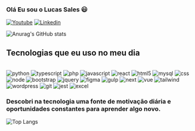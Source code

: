 ### Olá Eu sou o Lucas Sales :smiley:

[![Youtube](https://img.shields.io/badge/YouTube-FF0000?style=for-the-badge&logo=youtube&logoColor=white)](https://www.youtube.com/@programandocurto)
[![Linkedin](https://img.shields.io/badge/LinkedIn-0077B5?style=for-the-badge&logo=linkedin&logoColor=white)](https://www.linkedin.com/in/lucas-sales-pires-763383197/)

![Anurag's GitHub stats](https://github-readme-stats.vercel.app/api?username=lucas-sales-pires&show_icons=true&theme=merko)

## Tecnologias que eu uso no meu dia

<div style = display:inline_block><br/>
    <img text-align="center" alt="python" src = "https://img.shields.io/badge/Python-3776AB?style=for-the-badge&logo=python&logoColor=white">
    <img text-align="center" alt="typescript" src = "https://img.shields.io/badge/typescript-%23007ACC.svg?style=for-the-badge&logo=typescript&logoColor=white">    
    <img text-align="center" alt="php" src = "https://img.shields.io/badge/PHP-777BB4?style=for-the-badge&logo=php&logoColor=white">    
    <img text-align="center" alt="javascript" src = "https://img.shields.io/badge/JavaScript-F7DF1E?style=for-the-badge&logo=javascript&logoColor=black">    
    <img text-align="center" alt="react" src = "https://img.shields.io/badge/react-%2320232a.svg?style=for-the-badge&logo=react&logoColor=%2361DAFB">
    <img text-align="center" alt="html5" src = "https://img.shields.io/badge/HTML5-E34F26?style=for-the-badge&logo=html5&logoColor=white">    
    <img text-align="center" alt="mysql" src = "https://img.shields.io/badge/MySQL-00000F?style=for-the-badge&logo=mysql&logoColor=white">
    <img text-align="center" alt="css" src = "https://img.shields.io/badge/CSS3-1572B6?style=for-the-badge&logo=css3&logoColor=white">
    <img text-align="center" alt="node" src = "https://img.shields.io/badge/Node.js-43853D?style=for-the-badge&logo=node.js&logoColor=white">
    <img text-align="center" alt="bootstrap" src = "https://img.shields.io/badge/Bootstrap-563D7C?style=for-the-badge&logo=bootstrap&logoColor=white">
    <img text-align="center" alt="jquery" src = "https://img.shields.io/badge/jQuery-0769AD?style=for-the-badge&logo=jquery&logoColor=white">
    <img text-align="center" alt="figma" src = "https://img.shields.io/badge/figma-%23F24E1E.svg?style=for-the-badge&logo=figma&logoColor=white">
    <img text-align="center" alt="gulp" src = "https://img.shields.io/badge/GULP-%23CF4647.svg?style=for-the-badge&logo=gulp&logoColor=white">
    <img text-align="center" alt="next" src = "https://img.shields.io/badge/Next-black?style=for-the-badge&logo=next.js&logoColor=white">    
    <img text-align="center" alt="vue" src = "https://img.shields.io/badge/vuejs-%2335495e.svg?style=for-the-badge&logo=vuedotjs&logoColor=%234FC08D">
    <img text-align="center" alt="tailwind" src = "https://img.shields.io/badge/tailwindcss-%2338B2AC.svg?style=for-the-badge&logo=tailwind-css&logoColor=white">
    <img text-align="center" alt="wordpress" src = "https://img.shields.io/badge/WordPress-%23117AC9.svg?style=for-the-badge&logo=WordPress&logoColor=white">
    <img text-align="center" alt="git" src = "https://img.shields.io/badge/git-%23F05033.svg?style=for-the-badge&logo=git&logoColor=white">
    <img text-align="center" alt="jest" src = "https://img.shields.io/badge/-jest-%23C21325?style=for-the-badge&logo=jest&logoColor=white">
    <img text-align="center" alt="excel" src = "https://img.shields.io/badge/Microsoft_Excel-217346?style=for-the-badge&logo=microsoft-excel&logoColor=white">

    

   ### Descobri na tecnologia uma fonte de motivação diária e oportunidades constantes para aprender algo novo.
![Top Langs](https://github-readme-stats.vercel.app/api/top-langs/?username=lucas-sales-pires&hide_progress=true)


</div>
